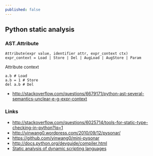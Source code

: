```yaml
---
published: false
---
```


## Python static analysis

### AST.Attribute

    Attribute(expr value, identifier attr, expr_context ctx)
    expr_context = Load | Store | Del | AugLoad | AugStore | Param

Attribute context

    a.b # Load
    a.b = 1 # Store
    del a.b # Del
    
* http://stackoverflow.com/questions/6679171/python-ast-several-semantics-unclear-e-g-expr-context   

### Links

* http://stackoverflow.com/questions/6025714/tools-for-static-type-checking-in-python?lq=1
* http://yinwang0.wordpress.com/2010/09/12/pysonar/
* https://github.com/yinwang0/mini-pysonar
* http://docs.python.org/devguide/compiler.html
* [Static analysis of dynamic scripting languages](http://paulbiggar.com/research/wip-optimizer.pdf)